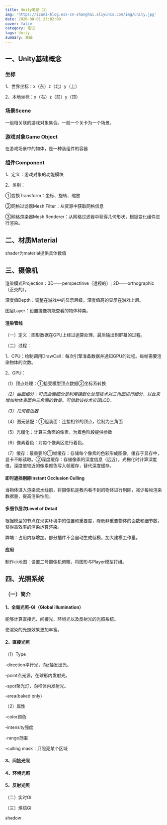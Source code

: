 ```yaml
---
title: Unity笔记（1）
img: 'https://izumi-blog.oss-cn-shanghai.aliyuncs.com/img/unity.jpg'
date: 2020-08-01 23:02:09
cover: false
category: 笔记
tags: Unity
summary: 基础
---
```


<!--more-->

## 一、Unity基础概念

### 坐标

1、世界坐标：x（东）z（北）y（上）

2、本地坐标：x（右）z（前）y（顶）

### 场景Scene

一组相关联的游戏对象集合。一般一个关卡为一个场景。

### 游戏对象Game Object

在游戏场景中的物体，是一种装组件的容器

### 组件Component

1、定义：游戏对象的功能模块

2、类别：

①变换Transform：坐标、旋转、缩放

②网格过滤器Mesh Filter：从资源中获取网格信息

③网格渲染器Mesh Renderer：从网格过滤器中获得几何形状，根据变化组件进行渲染。

## 二、材质Material

shader为material提供具体数值

## **三、摄像机**

渲染模式Projection：3D——perspectinve（透视的）; 2D——orthographic（正交的）。

深度值Depth：调整在游戏中的显示层级，深度值高的显示在游戏上层。

图层Layer：设置摄像机能查看的物体种类。

#### **渲染管线**

（一）定义：图形数据在GPU上经过运算处理，最后输出到屏幕的过程。

（二）过程：

1、CPU：绘制调用DrawCall：每次引擎准备数据并通知GPU的过程。每帧需要渲染物体的次数。

2、GPU：

（1）顶点处理：①接受模型顶点数据②坐标系转换

*（2）曲面细分：可选曲面细分是利用镶嵌化处理技术对三角面进行细分，以此来增加物体表面的三角面的数量。可借助该技术实现LOD。*

*（3）几何着色器*

（4）图元装配：①组装面：连接相邻的顶点，绘制为三角面

（5）光栅化：计算三角面的像素，为着色阶段提供参数

（6）像素着色：对每个像素区进行着色。

（7）缓存：最重要的①帧缓存：存储每个像素的色彩形成图像，缓存于显存中，显卡不断读取。②深度缓存：存储像素的深度信息（远近）。光栅化时计算深度值，深度值较近的像素颜色写入帧缓存，替代深度缓存。

#### **即时遮挡剔除Instant Occlusion Culling**

当物体进入渲染流水线前，将摄像机是教内看不到的物体进行剔除，减少每帧渲染数据量，提高渲染性能。

#### **多细节层次Level of Detail**

根据模型的节点在现实环境中的位置和重要度，降低非重要物体的面数和细节数，获得高效率的渲染运算渲染。

弊端：占用内存增加。部分插件不会自动生成低模，加大建模工作量。

#### 应用

制作小地图：设置二号摄像机俯瞰，将图形与Player模型打组。

## 四、光照系统

### （一）简介

#### 1、全局光照-GI（Global illumination）

能够计算直接光、间接光、环境光以及反射光的光照系统。

使渲染的光照效果更加丰富。

#### 2、直接光照

（1）Type

-direction平行光，向z轴发出光。

-point点光源，在球形内发射光。

-spot聚光灯，向椎体内发射光。

-area(baked only)

（2）属性

-color颜色

-intensity强度

-range范围

-culling mask：只照亮某个区域

#### 3、间接光照

#### 4、环境光照

#### 5、反射光照

（二）实时GI

（三）烘焙GI



shadow

